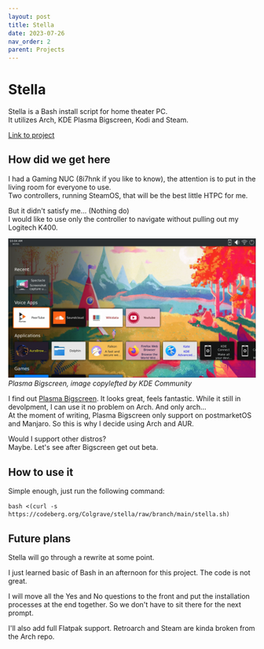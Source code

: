 ```yaml
---
layout: post
title: Stella
date: 2023-07-26
nav_order: 2
parent: Projects
---
```

# Stella
Stella is a Bash install script for home theater PC.  
It utilizes Arch, KDE Plasma Bigscreen, Kodi and Steam.  

[Link to project](https://codeberg.org/Colgrave/stella)

## How did we get here
I had a Gaming NUC (8i7hnk if you like to know), the attention is to put in the living room for everyone to use.  
Two controllers, running SteamOS, that will be the best little HTPC for me.  

But it didn't satisfy me... (Nothing do)  
I would like to use only the controller to navigate without pulling out my Logitech K400.  

![plasma-bigscreen](/assets/screenshot-1.webp)
*Plasma Bigscreen, image copylefted by KDE Community*

I find out [Plasma Bigscreen](https://plasma-bigscreen.org/). It looks great, feels fantastic. While it still in devolpment, I can use it no problem on Arch. And only arch...  
At the moment of writing, Plasma Bigscreen only support on postmarketOS and Manjaro. So this is why I decide using Arch and AUR.  

Would I support other distros?  
Maybe. Let's see after Bigscreen get out beta.  

## How to use it
Simple enough, just run the following command: 
```
bash <(curl -s https://codeberg.org/Colgrave/stella/raw/branch/main/stella.sh)
```

## Future plans
Stella will go through a rewrite at some point.  

I just learned basic of Bash in an afternoon for this project. The code is not great.  

I will move all the Yes and No questions to the front and put the installation processes at the end together. So we don't have to sit there for the next prompt.  

I'll also add full Flatpak support. Retroarch and Steam are kinda broken from the Arch repo.

<script src="https://utteranc.es/client.js"
        repo="C0lgrave34/C0lgrave34.github.io"
        issue-term="pathname"
        label="Comment"
        theme="github-light"
        crossorigin="anonymous"
        async>
</script>